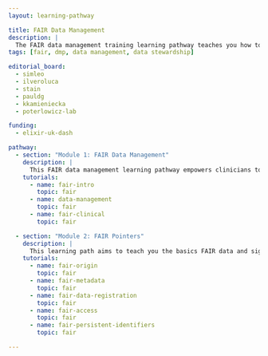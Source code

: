```yaml
---
layout: learning-pathway

title: FAIR Data Management
description: |
  The FAIR data management training learning pathway teaches you how to organise, describe, and store research data according to the FAIR principles (Findable, Accessible, Interoperable, Reusable).
tags: [fair, dmp, data management, data stewardship]

editorial_board:
  - simleo
  - ilveroluca
  - stain
  - pauldg
  - kkamieniecka
  - poterlowicz-lab

funding:
  - elixir-uk-dash

pathway:
  - section: "Module 1: FAIR Data Management"
    description: |
      This FAIR data management learning pathway empowers clinicians to effectively organise, document, and share patient data for research and improved care."
    tutorials:
      - name: fair-intro
        topic: fair
      - name: data-management
        topic: fair
      - name: fair-clinical
        topic: fair

  - section: "Module 2: FAIR Pointers"
    description: |
      This learning path aims to teach you the basics FAIR data and signpost to other useful learning materials and resources.  You will learn FAIR from the perspective of the 15 FAIR Principles published in 2016. You will learn about FAIR, its origins and the FAIR Principles using real examples of FAIR data in the public domain.  The 15 FAIR Principles will be summarised using four encompassing characteristics: metadata, data registration, access and persistent identifiers.
    tutorials:
      - name: fair-origin
        topic: fair
      - name: fair-metadata
        topic: fair
      - name: fair-data-registration
        topic: fair
      - name: fair-access
        topic: fair
      - name: fair-persistent-identifiers
        topic: fair

---
```


